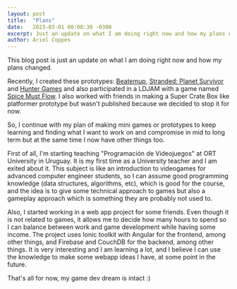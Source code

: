 ```yaml
---
layout: post
title:  "Plans"
date:   2023-03-01 00:08:30 -0300
excerpt: Just an update on what I am doing right now and how my plans changed.
author: Ariel Coppes
---
```


This blog post is just an update on what I am doing right now and how my plans changed.

Recently, I created these prototypes: [Beatemup](https://arielsan.itch.io/beatemup), [Stranded: Planet Survivor](https://arielsan.itch.io/stranded-planet-survivor) and [Hunter Games](https://arielsan.itch.io/huntersgame) and also participated in a LDJAM with a game named [Spice Must Flow](https://arielsan.itch.io/spice-must-flow). I also worked with friends in making a Super Crate Box like platformer prototype but wasn't published because we decided to stop it for now.

So, I continue with my plan of making mini games or prototypes to keep learning and finding what I want to work on and compromise in mid to long term but at the same time I now have other things too.

First of all, I'm starting teaching "Programación de Videojuegos" at ORT University in Uruguay. It is my first time as a University teacher and I am exited about it. This subject is like an introduction to videogames for advanced computer engineer students, so I can assume good programming knowledge (data structures, algorithms, etc), which is good for the course, and the idea is to give some technical approach to games but also a gameplay approach which is something they are probably not used to. 

Also, I started working in a web app project for some friends. Even though it is not related to games, it allows me to decide how many hours to spend so I can balance between work and game development while having some income. The project uses Ionic toolkit with Angular for the frontend, among other things, and Firebase and CouchDB for the backend, among other things. It is very interesting and I am learning a lot, and I believe I can use the knowledge to make some webapp ideas I have, at some point in the future.

That's all for now, my game dev dream is intact :)
